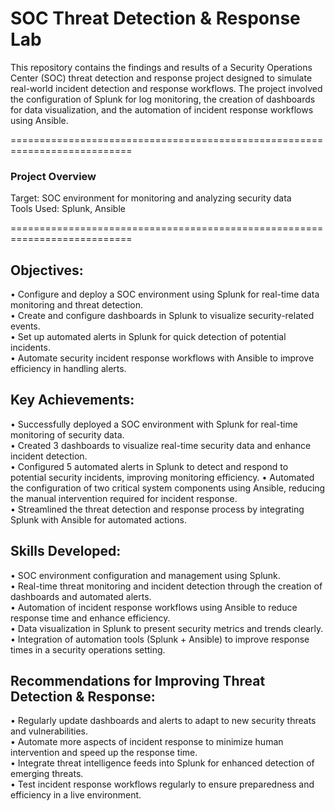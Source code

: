# SOC Threat Detection & Response Lab
This repository contains the findings and results of a Security Operations Center (SOC) threat detection and response project designed to simulate real-world incident detection and response workflows. The project involved the configuration of Splunk for log monitoring, the creation of dashboards for data visualization, and the automation of incident response workflows using Ansible.

===========================================================================

### Project Overview                                                            
Target: SOC environment for monitoring and analyzing security data                    
Tools Used: Splunk, Ansible                                                                                

===========================================================================

## Objectives:                                                                                                    
  • Configure and deploy a SOC environment using Splunk for real-time data monitoring and threat detection.          
  • Create and configure dashboards in Splunk to visualize security-related events.                              
  • Set up automated alerts in Splunk for quick detection of potential incidents.                                        
  • Automate security incident response workflows with Ansible to improve efficiency in handling alerts.          

## Key Achievements:                                                                                                    
  • Successfully deployed a SOC environment with Splunk for real-time monitoring of security data.                    
  • Created 3 dashboards to visualize real-time security data and enhance incident detection.                    
  • Configured 5 automated alerts in Splunk to detect and respond to potential security incidents, improving monitoring          efficiency.
  • Automated the configuration of two critical system components using Ansible, reducing the manual intervention required       for incident response.                                        
  • Streamlined the threat detection and response process by integrating Splunk with Ansible for automated actions.          

## Skills Developed:                                                                                                    
  • SOC environment configuration and management using Splunk.                                                            
  • Real-time threat monitoring and incident detection through the creation of dashboards and automated alerts.          
  • Automation of incident response workflows using Ansible to reduce response time and enhance efficiency.          
  • Data visualization in Splunk to present security metrics and trends clearly.                              
  • Integration of automation tools (Splunk + Ansible) to improve response times in a security operations setting.          

## Recommendations for Improving Threat Detection & Response:                                                            
  • Regularly update dashboards and alerts to adapt to new security threats and vulnerabilities.                    
  • Automate more aspects of incident response to minimize human intervention and speed up the response time.          
  • Integrate threat intelligence feeds into Splunk for enhanced detection of emerging threats.                    
  • Test incident response workflows regularly to ensure preparedness and efficiency in a live environment.          
